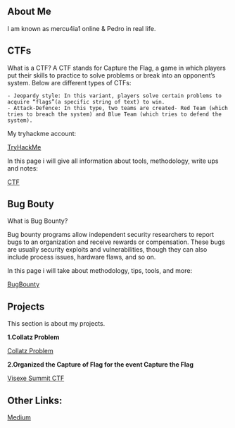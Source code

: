 ## About Me

I am known as mercu4ia1 online & Pedro in real life.

## CTFs

What is a CTF?
A CTF stands for Capture the Flag, a game in which players put their skills to practice to solve problems or break into an opponent’s system. 
Below are different types of CTFs:

    - Jeopardy style: In this variant, players solve certain problems to acquire “flags”(a specific string of text) to win.
    - Attack-Defence: In this type, two teams are created- Red Team (which tries to breach the system) and Blue Team (which tries to defend the system).

My tryhackme account:

[TryHackMe](https://tryhackme.com/p/mercu4ia1)

In this page i will give all information about tools, methodology, write ups and notes:

[CTF](https://pedroferreira97.github.io/CTF/)


## Bug Bouty

What is Bug Bounty?

Bug bounty programs allow independent security researchers to report bugs to an organization and receive rewards or compensation. These bugs are usually security exploits and vulnerabilities, though they can also include process issues, hardware flaws, and so on.

In this page i will take about methodology, tips, tools, and more:

[BugBounty](https://pedroferreira97.github.io/BugBounty/)

## Projects

This section is about my projects.

**1.Collatz Problem**

[Collatz Problem](https://pedroferreira97.github.io/Projects/collatz.html)

**2.Organized the Capture of Flag for the event Capture the Flag**

[Visexe Summit CTF](https://pedroferreira97.github.io/Projects/VisexeSummitCTF.html)


## Other Links:

[Medium](https://medium.com/@pedroferreira_97)

